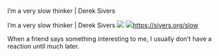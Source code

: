 I’m a very slow thinker | Derek Sivers

I’m a very slow thinker | Derek Sivers
![](../_resources/31bccabf51348b99705282cb7e48d744.png)
![](../_resources/431e4c2ae12a3949ac40d0c6ed5ec8a3.png)https://sivers.org/slow

When a friend says something interesting to me, I usually don’t have a reaction until much later.